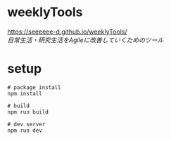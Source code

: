 # weeklyTools
https://seeeeee-d.github.io/weeklyTools/  
*日常生活・研究生活をAgileに改善していくためのツール*

# setup
```
# package install
npm install

# build
npm run build

# dev server
npm run dev
```